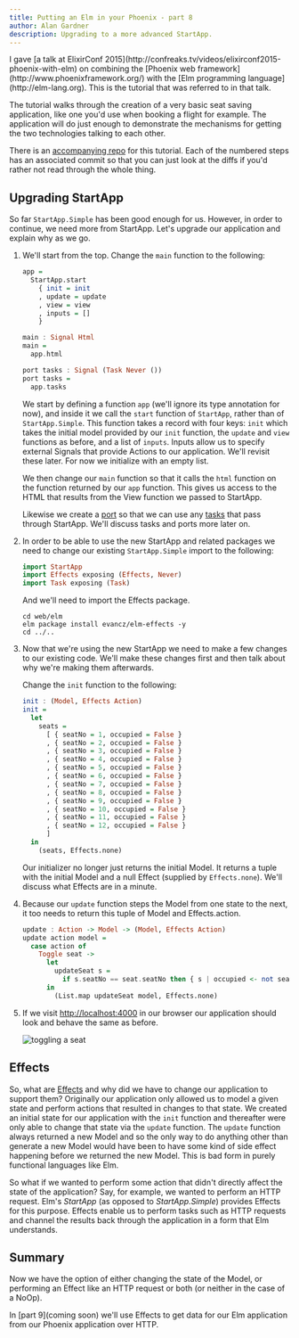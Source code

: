 ```yaml
---
title: Putting an Elm in your Phoenix - part 8
author: Alan Gardner
description: Upgrading to a more advanced StartApp.
---
```


<section class="callout">
  I gave [a talk at ElixirConf 2015](http://confreaks.tv/videos/elixirconf2015-phoenix-with-elm) on combining the [Phoenix web framework](http://www.phoenixframework.org/) with the [Elm programming language](http://elm-lang.org). This is the tutorial that was referred to in that talk.

  The tutorial walks through the creation of a very basic seat saving application, like one you'd use when booking a flight for example. The application will do just enough to demonstrate the mechanisms for getting the two technologies talking to each other.

  There is an [accompanying repo](https://github.com/CultivateHQ/seat_saver) for this tutorial. Each of the numbered steps has an associated commit so that you can just look at the diffs if you'd rather not read through the whole thing.
</section>


## Upgrading StartApp

So far `StartApp.Simple` has been good enough for us. However, in order to continue, we need more from StartApp. Let's upgrade our application and explain why as we go.

1. We'll start from the top. Change the `main` function to the following:

    ```haskell
    app =
      StartApp.start
        { init = init
        , update = update
        , view = view
        , inputs = []
        }

    main : Signal Html
    main =
      app.html

    port tasks : Signal (Task Never ())
    port tasks =
      app.tasks
    ```

    We start by defining a function `app` (we'll ignore its type annotation for now), and inside it we call the `start` function of `StartApp`, rather than of `StartApp.Simple`. This function takes a record with four keys: `init` which takes the initial model provided by our `init` function, the `update` and `view` functions as before, and a list of `inputs`. Inputs allow us to specify external Signals that provide Actions to our application. We'll revisit these later. For now we initialize with an empty list.

    We then change our `main` function so that it calls the `html` function on the function returned by our `app` function. This gives us access to the HTML that results from the View function we passed to StartApp.

    Likewise we create a [port](http://elm-lang.org/guide/interop#ports) so that we can use any [tasks](http://elm-lang.org/guide/reactivity#tasks) that pass through StartApp. We'll discuss tasks and ports more later on.

2. In order to be able to use the new StartApp and related packages we need to change our existing `StartApp.Simple` import to the following:

    ```haskell
    import StartApp
    import Effects exposing (Effects, Never)
    import Task exposing (Task)
    ```

    And we'll need to import the Effects package.

    ```shell
    cd web/elm
    elm package install evancz/elm-effects -y
    cd ../..
    ```

3. Now that we're using the new StartApp we need to make a few changes to our existing code. We'll make these changes first and then talk about why we're making them afterwards.

    Change the `init` function to the following:

    ```haskell
    init : (Model, Effects Action)
    init =
      let
        seats =
          [ { seatNo = 1, occupied = False }
          , { seatNo = 2, occupied = False }
          , { seatNo = 3, occupied = False }
          , { seatNo = 4, occupied = False }
          , { seatNo = 5, occupied = False }
          , { seatNo = 6, occupied = False }
          , { seatNo = 7, occupied = False }
          , { seatNo = 8, occupied = False }
          , { seatNo = 9, occupied = False }
          , { seatNo = 10, occupied = False }
          , { seatNo = 11, occupied = False }
          , { seatNo = 12, occupied = False }
          ]
      in
        (seats, Effects.none)
    ```

    Our initializer no longer just returns the initial Model. It returns a tuple with the initial Model and a null Effect (supplied by `Effects.none`). We'll discuss what Effects are in a minute.

4. Because our `update` function steps the Model from one state to the next, it too needs to return this tuple of Model and Effects.action.

    ```haskell
    update : Action -> Model -> (Model, Effects Action)
    update action model =
      case action of
        Toggle seat ->
          let
            updateSeat s =
              if s.seatNo == seat.seatNo then { s | occupied <- not seat.occupied } else s
          in
            (List.map updateSeat model, Effects.none)
    ```

5. If we visit <http://localhost:4000> in our browser our application should look and behave the same as before.

    ![toggling a seat](/images/phoenix-elm/10.png)


## Effects

So, what are [Effects](http://package.elm-lang.org/packages/evancz/elm-effects/2.0.0/Effects) and why did we have to change our application to support them? Originally our application only allowed us to model a given state and perform actions that resulted in changes to that state. We created an initial state for our application with the `init` function and thereafter were only able to change that state via the `update` function. The `update` function always returned a new Model and so the only way to do anything other than generate a new Model would have been to have some kind of side effect happening before we returned the new Model. This is bad form in purely functional languages like Elm.

So what if we wanted to perform some action that didn't directly affect the state of the application? Say, for example, we wanted to perform an HTTP request. Elm's *StartApp* (as opposed to *StartApp.Simple*) provides Effects for this purpose. Effects enable us to perform tasks such as HTTP requests and channel the results back through the application in a form that Elm understands.


## Summary

Now we have the option of either changing the state of the Model, or performing an Effect like an HTTP request or both (or neither in the case of a NoOp).

In [part 9](coming soon) we'll use Effects to get data for our Elm application from our Phoenix application over HTTP.
